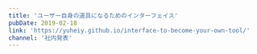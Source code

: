 ```yaml
---
title: 'ユーザー自身の道具になるためのインターフェイス'
pubDate: 2019-02-18
link: 'https://yuheiy.github.io/interface-to-become-your-own-tool/'
channel: '社内発表'
---
```

